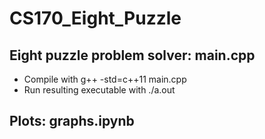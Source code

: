 # CS170_Eight_Puzzle

## Eight puzzle problem solver: main.cpp
* Compile with g++ -std=c++11 main.cpp
* Run resulting executable with ./a.out

## Plots: graphs.ipynb
